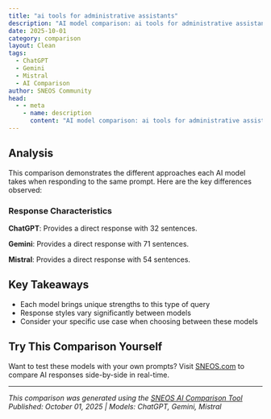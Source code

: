 ```yaml
---
title: "ai tools for administrative assistants"
description: "AI model comparison: ai tools for administrative assistants..."
date: 2025-10-01
category: comparison
layout: Clean
tags:
  - ChatGPT
  - Gemini
  - Mistral
  - AI Comparison
author: SNEOS Community
head:
  - - meta
    - name: description
      content: "AI model comparison: ai tools for administrative assistants..."
---
```


<ChatComparison
  title="ai tools for administrative assistants"
  prompt="ai tools for administrative assistants"
  :responses='{
    "ChatGPT": "Certainly! Here are some AI tools that can greatly enhance the productivity and efficiency of administrative assistants:\n\n### 1. **Scheduling \u0026 Calendar Management**\n- **x.ai** \u2013 An AI scheduling assistant that can arrange meetings by coordinating with all participants.\n- **Clara Labs** \u2013 Automates meeting scheduling and follow-ups via natural language processing.\n- **Calendly** \u2013 While not fully AI, it offers smart scheduling features that reduce back-and-forth emails.\n\n### 2. **Email Management**\n- **SaneBox** \u2013 Uses AI to prioritize important emails and summarize less urgent messages.\n- **Boomerang Respondable** \u2013 Helps draft better emails by analyzing tone and suggesting improvements.\n- **Superhuman** \u2013 AI-enhanced email client that streamlines inbox management.\n\n### 3. **Task \u0026 Project Management**\n- **Trello with Butler AI** \u2013 Automates repetitive tasks and workflows in project boards.\n- **Asana** \u2013 Uses AI to predict project risks and automate task assignments.\n- **Monday.com** \u2013 Provides AI-powered insights and automations for task management.\n\n### 4. **Document Creation \u0026 Management**\n- **Grammarly** \u2013 AI-powered writing assistant that checks grammar, tone, and clarity.\n- **Otter.ai** \u2013 Transcribes meetings and converts voice notes into written text.\n- **DocuSign** \u2013 Facilitates electronic signatures with AI-driven document workflow.\n\n### 5. **Virtual Assistants**\n- **Google Assistant / Siri / Alexa** \u2013 Voice-activated assistants for reminders, notes, and quick information.\n- **Mona** \u2013 An AI assistant designed for executives and admins to handle scheduling and travel arrangements.\n\n### 6. **Data Entry and Automation**\n- **UiPath** \u2013 Robotic Process Automation (RPA) tool to automate repetitive tasks like data entry.\n- **Zapier** \u2013 Connects different apps and automates workflows without needing coding.\n\n### 7. **Travel and Expense Management**\n- **Concur** \u2013 AI-enhanced expense tracking and travel management.\n- **Expensify** \u2013 Automates expense report creation using AI to scan and categorize receipts.\n\n---\n\n### Summary\nUsing AI tools can save administrative assistants significant time on repetitive and manual tasks, allowing them to focus on higher-level responsibilities. Integrating some of these solutions into your workflow can boost productivity and organization.\n\nIf you want specific recommendations tailored for your exact needs, feel free to let me know!",
    "Gemini": "AI tools are revolutionizing the role of administrative assistants, automating tasks, improving efficiency, and freeing up time for more strategic initiatives. Here\u0027s a breakdown of AI tools that can be beneficial for administrative assistants, categorized by function:\n\n**1. Scheduling \u0026 Appointment Management:**\n\n*   **Clockwise:** Uses AI to optimize your Google Calendar, block out focus time, and automatically reschedule meetings to minimize interruptions.  Great for maximizing productivity.\n*   **Doodle:** While not solely AI-powered, Doodle\u0027s AI-driven scheduling assistant simplifies finding the best time for group meetings, considering everyone\u0027s availability.\n*   **X.ai (Amy/Andrew Ingram):**  AI scheduling assistants that handle the back-and-forth of scheduling meetings, integrating directly with your email and calendar.  You can cc: Amy or Andrew on an email and they\u0027ll take over finding a suitable meeting time.\n*   **Reclaim.ai:** An AI-powered time management tool that helps you schedule your personal and professional tasks, including recurring habits, meetings, and even \u0022focus time\u0022 to prevent overbooking. It automatically adjusts your schedule to prioritize what\u0027s most important.\n\n**2. Communication \u0026 Customer Service:**\n\n*   **Otter.ai:** An AI-powered transcription and meeting assistant. It records meetings, transcribes them in real-time, and provides summaries and keyword extraction, allowing you to quickly review key discussion points.\n*   **Fireflies.ai:** Similar to Otter.ai, Fireflies.ai transcribes meetings, provides summaries, and allows you to search within the transcript for specific information.  It integrates with many popular meeting platforms.\n*   **ChatGPT (OpenAI) \u0026 other Large Language Models (LLMs):** Can draft emails, generate reports, summarize documents, translate languages, and even create initial drafts of presentations.  Useful for taking the initial burden out of writing tasks.  (Remember to always review and edit the AI\u0027s output).\n*   **Bard (Google):** Similar to ChatGPT, Bard provides text-based assistance and can be used for a variety of tasks, including drafting emails, summarizing information, and answering questions.  Integrates well with the Google ecosystem.\n*   **Grammarly:** AI-powered writing assistant that checks grammar, spelling, punctuation, and style, ensuring professional and error-free communication.\n*   **HubSpot Service Hub:** Includes AI-powered chatbots that can handle basic customer inquiries, freeing up administrative assistants to focus on more complex tasks. It can also automate ticket routing and provide insights into customer sentiment.\n*   **Zendesk:** Another customer service platform with AI features like chatbots, predictive analytics, and automated workflows to improve customer support efficiency.\n\n**3. Data Entry \u0026 Organization:**\n\n*   **Rossum:** AI-powered document processing platform that automates data extraction from invoices, receipts, and other documents, significantly reducing manual data entry.\n*   **UiPath:**  RPA (Robotic Process Automation) platform that can automate repetitive tasks like data entry, invoice processing, and report generation.  While requiring some initial setup, RPA can save a substantial amount of time.\n*   **Automation Anywhere:**  Another leading RPA platform that helps automate a wide range of administrative tasks, including data entry, report generation, and workflow automation.\n*   **MonkeyLearn:**  Text analytics platform that uses AI to analyze text data, extract key information, and classify documents. Helpful for tasks like sentiment analysis of customer feedback or organizing large volumes of text data.\n\n**4. Research \u0026 Information Gathering:**\n\n*   **Google Scholar:**  While not strictly AI, Google Scholar uses sophisticated algorithms to search and index scholarly literature, making it easier to find relevant research papers and articles.\n*   **Perplexity AI:** An AI-powered search engine that provides concise, cited answers to your questions, saving you time and effort in researching information.  It provides source links directly within its answers.\n*   **LexisNexis \u0026 Westlaw:** AI-powered legal research platforms that provide access to legal information, cases, and statutes, making legal research more efficient.\n\n**5. Travel \u0026 Expense Management:**\n\n*   **Expensify:**  Automates expense reporting by automatically scanning receipts and categorizing expenses.\n*   **TripActions:** An AI-powered travel management platform that helps businesses manage travel arrangements, track expenses, and ensure compliance with travel policies. It can also provide recommendations for cost-effective travel options.\n\n**6. Project Management:**\n\n*   **Asana \u0026 Monday.com:** While not exclusively AI-powered, these project management platforms are incorporating AI features to automate task assignment, predict project timelines, and identify potential risks.  These AI insights can help administrative assistants proactively manage projects.\n\n**Important Considerations:**\n\n*   **Data Privacy \u0026 Security:** Always ensure that the AI tools you use comply with data privacy regulations (like GDPR and CCPA) and have robust security measures in place to protect sensitive data.\n*   **Accuracy \u0026 Bias:** Be aware that AI models can sometimes produce inaccurate or biased results.  Always review and verify the output of AI tools before relying on them.\n*   **Training \u0026 Implementation:**  Some AI tools require training and configuration to work effectively.  Invest time in learning how to use the tools and tailor them to your specific needs.\n*   **Ethical Considerations:** Consider the ethical implications of using AI in your work, such as the potential impact on job displacement and the need for transparency and fairness.\n*   **Cost:** The cost of AI tools can vary widely, from free options to enterprise-level solutions.  Evaluate your budget and choose tools that offer the best value for your needs.\n\n**How to Choose the Right AI Tools:**\n\n1.  **Identify Your Needs:**  What are the most time-consuming and repetitive tasks you handle? What areas could benefit most from automation or AI assistance?\n2.  **Research \u0026 Compare:** Explore different AI tools that address your specific needs.  Read reviews, compare features, and consider free trials or demos.\n3.  **Consider Integration:**  Choose tools that integrate well with your existing software and workflows.\n4.  **Start Small:** Begin by implementing one or two AI tools and gradually expand your use of AI as you become more comfortable.\n5.  **Continuously Evaluate:** Regularly assess the effectiveness of the AI tools you are using and make adjustments as needed.\n\nBy strategically leveraging AI tools, administrative assistants can significantly enhance their productivity, efficiency, and effectiveness, allowing them to focus on more strategic and value-added tasks.  Remember that AI is a tool to *augment*, not replace, human skills and judgment.\n",
    "Mistral": "Administrative assistants can greatly benefit from AI tools to streamline their work, improve efficiency, and reduce manual effort. Here are some AI tools that can be particularly useful:\n\n### 1. **Email Management**\n- **Grammarly**: Helps with grammar and spelling checks in emails and documents.\n- **Boomerang**: Allows you to schedule emails and set reminders for follow-ups.\n- **Astro**: An AI-powered email assistant that helps manage your inbox.\n\n### 2. **Scheduling and Calendar Management**\n- **Calendly**: Automates the scheduling process by allowing others to book meetings directly into your calendar.\n- **x.ai**: An AI scheduling assistant that can handle the back-and-forth of scheduling meetings.\n- **Google Calendar**: Integrates with various AI tools to automate scheduling and reminders.\n\n### 3. **Document Management**\n- **Adobe Acrobat**: Offers AI-powered features for document editing and conversion.\n- **DocuSign**: Uses AI to automate the signing and management of documents.\n- **Google Docs**: Integrates with AI tools for collaborative editing and document management.\n\n### 4. **Task Management**\n- **Trello**: Integrates with AI tools like Butler for automating tasks and workflows.\n- **Asana**: Offers AI-powered features for task prioritization and project management.\n- **Monday.com**: Uses AI to automate workflows and task assignments.\n\n### 5. **Customer Relationship Management (CRM)**\n- **Salesforce Einstein**: Provides AI-driven insights and automation for CRM tasks.\n- **HubSpot**: Offers AI tools for lead scoring, email automation, and customer service.\n- **Zoho CRM**: Uses AI to automate sales processes and customer interactions.\n\n### 6. **Communication and Collaboration**\n- **Slack**: Integrates with various AI bots for automating tasks and improving communication.\n- **Microsoft Teams**: Offers AI-powered features for meetings, chat, and collaboration.\n- **Zoom**: Uses AI for transcription, background noise reduction, and virtual backgrounds.\n\n### 7. **Data Entry and Management**\n- **Zapier**: Automates data entry and workflows between different apps and services.\n- **IFTTT**: Allows you to create automated workflows for various tasks.\n- **Airtable**: Offers AI-powered features for data management and automation.\n\n### 8. **Customer Support**\n- **Zendesk**: Uses AI to automate customer support tasks and provide insights.\n- **Intercom**: Offers AI-powered chatbots for customer support and engagement.\n- **Freshdesk**: Provides AI tools for automating support tickets and customer interactions.\n\n### 9. **Travel and Expense Management**\n- **Concur**: Uses AI to automate travel booking and expense reporting.\n- **Expensify**: Offers AI-powered features for expense management and reporting.\n- **TripIt**: Automates travel itineraries and provides real-time updates.\n\n### 10. **Personal Assistants**\n- **Google Assistant**: Can help with reminders, scheduling, and general queries.\n- **Amazon Alexa**: Offers voice-activated assistance for various tasks.\n- **Microsoft Cortana**: Integrates with Windows and Office to provide AI-powered assistance.\n\n### 11. **Content Creation**\n- **Canva**: Offers AI-powered design tools for creating presentations, social media posts, and more.\n- **Jasper.ai**: An AI writing assistant that can help with drafting emails, reports, and other documents.\n- **Copy.ai**: Provides AI-generated content for various purposes.\n\n### 12. **Data Analysis**\n- **Tableau**: Offers AI-powered data visualization and analysis tools.\n- **Power BI**: Uses AI to provide insights and automate data analysis.\n- **Google Data Studio**: Integrates with AI tools for data visualization and reporting.\n\nBy leveraging these AI tools, administrative assistants can significantly enhance their productivity and focus on more strategic tasks."
  }'
  published-date="16:52"
/>

## Analysis

This comparison demonstrates the different approaches each AI model takes when responding to the same prompt. Here are the key differences observed:

### Response Characteristics

**ChatGPT**: Provides a direct response with 32 sentences. 

**Gemini**: Provides a direct response with 71 sentences. 

**Mistral**: Provides a direct response with 54 sentences. 

## Key Takeaways

- Each model brings unique strengths to this type of query
- Response styles vary significantly between models
- Consider your specific use case when choosing between these models

## Try This Comparison Yourself

Want to test these models with your own prompts? Visit [SNEOS.com](https://sneos.com) to compare AI responses side-by-side in real-time.

---

*This comparison was generated using the [SNEOS AI Comparison Tool](https://sneos.com)*
*Published: October 01, 2025 | Models: ChatGPT, Gemini, Mistral*
